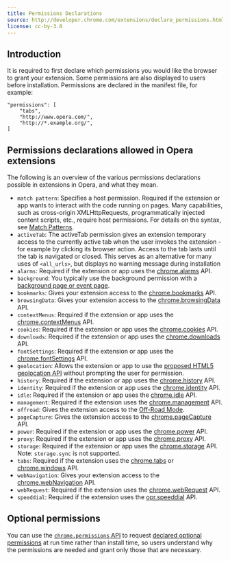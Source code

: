 ```yaml
---
title: Permissions Declarations
source: http://developer.chrome.com/extensions/declare_permissions.html
license: cc-by-3.0
---
```


## Introduction

It is required to first declare which permissions you would like the browser to grant your extension. Some permissions are also displayed to users before installation. Permissions are declared in the manifest file, for example:

	"permissions": [
		"tabs",
		"http://www.opera.com/",
		"http://*.example.org/",
	]

## Permissions declarations allowed in Opera extensions

The following is an overview of the various permissions declarations possible in extensions in Opera, and what they mean.

- `match pattern`: Specifies a host permission. Required if the extension or app wants to interact with the code running on pages. Many capabilities, such as cross-origin XMLHttpRequests, programmatically injected content scripts, etc., require host permissions. For details on the syntax, see [Match Patterns](tut_match_patterns.html).
- `activeTab`: The activeTab permission gives an extension temporary access to the currently active tab when the user invokes the extension - for example by clicking its browser action. Access to the tab lasts until the tab is navigated or closed. This serves as an alternative for many uses of `<all_urls>`, but displays no warning message during installation
- `alarms`: Required if the extension or app uses the [chrome.alarms](https://developer.chrome.com/extensions/alarms) API.
- `background`: You typically use the background permission with a [background page or event page](tut_architecture_overview.html#the_background_process).
- `bookmarks`: Gives your extension access to the [chrome.bookmarks](https://developer.chrome.com/extensions/bookmarks) API.
- `browsingData`: Gives your extension access to the [chrome.browsingData](https://developer.chrome.com/extensions/browsingData) API.
- `contextMenus`: Required if the extension or app uses the [chrome.contextMenus](https://developer.chrome.com/extensions/contextMenus) API.
- `cookies`: Required if the extension or app uses the [chrome.cookies](https://developer.chrome.com/extensions/cookies) API.
- `downloads`: Required if the extension or app uses the [chrome.downloads](https://developer.chrome.com/extensions/downloads) API.
- `fontSettings`: Required if the extension or app uses the [chrome.fontSettings](https://developer.chrome.com/extensions/fontSettings) API.
- `geolocation`: Allows the extension or app to use the [proposed HTML5 geolocation API](http://dev.w3.org/geo/api/spec-source.html) without prompting the user for permission.
- `history`: Required if the extension or app uses the [chrome.history](https://developer.chrome.com/extensions/history) API.
- `identity`: Required if the extension or app uses the [chrome.identity](https://developer.chrome.com/extensions/identity) API.
- `idle`: Required if the extension or app uses the [chrome.idle](https://developer.chrome.com/extensions/idle) API.
- `management`: Required if the extension uses the [chrome.management](https://developer.chrome.com/extensions/management) API.
- `offroad`: Gives the extension access to the [Off-Road Mode](tut_offroad.html).
- `pageCapture`: Gives the extension access to the [chrome.pageCapture](https://developer.chrome.com/extensions/pageCapture) API.
- `power`: Required if the extension or app uses the [chrome.power](https://developer.chrome.com/extensions/power) API.
- `proxy`: Required if the extension or app uses the [chrome.proxy](https://developer.chrome.com/extensions/proxy) API.
- `storage`: Required if the extension or app uses the [chrome.storage](https://developer.chrome.com/extensions/storage) API. Note: `storage.sync` is not supported.
- `tabs`: Required if the extension uses the [chrome.tabs](https://developer.chrome.com/extensions/tabs) or [chrome.windows](https://developer.chrome.com/extensions/windows) API.
- `webNavigation`: Gives your extension access to the [chrome.webNavigation](https://developer.chrome.com/extensions/webNavigation) API.
- `webRequest`: Required if the extension uses the [chrome.webRequest](https://developer.chrome.com/extensions/webNavigation) API.
- `speeddial`:  Required if the extension uses the [opr.speeddial](speeddial.html) API.

## Optional permissions

You can use the [`chrome.permissions` API](https://developer.chrome.com/extensions/permissions) to request [declared optional permissions](tut_optional_permissions.html#manifest) at run time rather than install time, so users understand why the permissions are needed and grant only those that are necessary.
